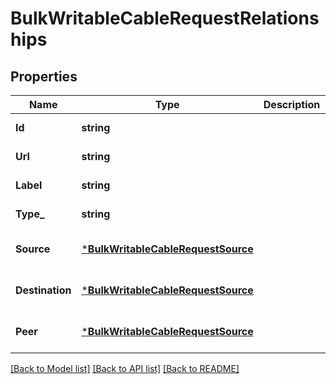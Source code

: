 # BulkWritableCableRequestRelationships

## Properties
Name | Type | Description | Notes
------------ | ------------- | ------------- | -------------
**Id** | **string** |  | [default to null]
**Url** | **string** |  | [default to null]
**Label** | **string** |  | [default to null]
**Type_** | **string** |  | [default to null]
**Source** | [***BulkWritableCableRequestSource**](BulkWritableCableRequest_source.md) |  | [optional] [default to null]
**Destination** | [***BulkWritableCableRequestSource**](BulkWritableCableRequest_source.md) |  | [optional] [default to null]
**Peer** | [***BulkWritableCableRequestSource**](BulkWritableCableRequest_source.md) |  | [optional] [default to null]

[[Back to Model list]](../README.md#documentation-for-models) [[Back to API list]](../README.md#documentation-for-api-endpoints) [[Back to README]](../README.md)

